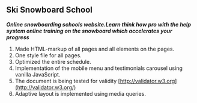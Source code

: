 ## Ski Snowboard School

***Online snowboarding schools website.Learn think how pro with the help system online training on the snowboard which accelerates your progress***
1. Made HTML-markup of all pages and all elements on the pages.
2. One style file for all pages.
3. Optimized the entire schedule.
4. Implementation of the mobile menu and testimonials carousel using vanilla JavaScript.
5. The document is being tested for validity [http://validator.w3.org](http://validator.w3.org/)
6. Adaptive layout is implemented using media queries.